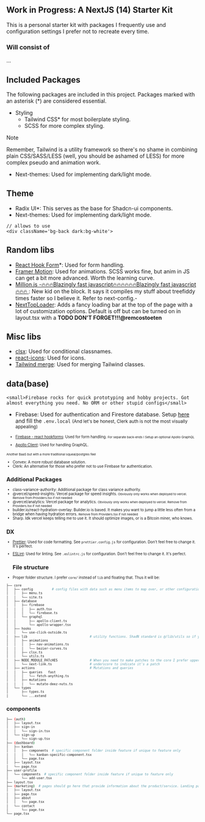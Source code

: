 ## Work in Progress: A NextJS (14) Starter Kit

This is a personal starter kit with packages I frequently use and configuration settings I prefer not to recreate every time.

### Will consist of
...

## Included Packages

The following packages are included in this project. Packages marked with an asterisk (*) are considered essential.

- Styling
  - Tailwind CSS* for most boilerplate styling.
  - SCSS for more complex styling.

> [!NOTE]
> Remember, Tailwind is a utility framework so there's no shame in combining plain CSS/SASS/LESS (well, you should be ashamed of LESS) for more complex pseudo and animation work.

- Next-themes: Used for implementing dark/light mode.

## Theme

- Radix UI*: This serves as the base for Shadcn-ui components.
- Next-themes: Used for implementing dark/light mode.

```tsx
// allows to use
<div className='bg-back dark:bg-white'>
```
## Random libs

- [React Hook Form](https://react-hook-form.com/)*: Used for form handling.
- [Framer Motion](https://www.framer.com/motion/): Used for animations. SCSS works fine, but anim in JS can get a bit more advanced. Worth the learning curve.
- [Million.js -🔥🔥🔥Blazingly fast javascript🔥🔥🔥🔥🔥🔥Blazingly fast javascript🔥🔥🔥 ](https://million.dev/):
New kid on the block. It says it compiles my stuff about treefiddy times faster so I believe it. Refer to next-config.-
- [NextTopLoader](https://www.npmjs.com/package/nextjs-toploader): Adds a fancy loading bar at the top of the page with a lot of customization options. Default is off but can be turned on in layout.tsx with a **TODO DON'T FORGET!!!@remcostoeten**

## Misc libs
- [clsx](https://www.npmjs.com/package/clsx): Used for conditional classnames.
- [react-icons](https://react-icons.github.io/react-icons/): Used for icons.
- [Tailwind merge](https://www.npmjs.com/package/tailwindcss-merge): Used for merging Tailwind classes.


## data(base)
    <small>Firebase rocks for quick prototyping and hobby projects. Got almost everything you need. No ORM or other stupid configs</small>
- Firebase: Used for authentication and Firestore database. Setup [here](https://console.firebase.google.com/) and fill the `.env.local` <Small>(And let's be honest, Clerk auth is not the most visually appealing)<small>
- [Firebase - react hookforms](https://github.com/CSFrequency/react-firebase-hooks/tree/09bf06b28c82b4c3c1beabb1b32a8007232ed045): Used for form handling.
    <small>For separate back-ends I Setup an optional Apollo GraphQL </small>

- [Apollo Client](https://www.apollographql.com/docs/react/): Used for handling GraphQL.

<small>Another BaaS but with a more traditional squeal/postgres feel</small>
- Convex: A more robust database solution.
- Clerk: An alternative for those who prefer not to use Firebase for authentication.

## Additional Packages
- class-variance-authority: Additional package for class variance authority.
- @vercel/speed-insights: Vercel package for speed insights. <small>Obviously only works when deployed to vercel. Remove from Providers.tsx if not needed</small>
- @vercel/analytics: Vercel package for analytics. <small>Obviously only works when deployed to vercel. Remove from Providers.tsx if not needed</small>
- builder.io/react-hydration-overlay: Builder.io is based. It makes you want to jump a little less often from a bridge when having hydration errors. <small>Remove from Providers.tsx if not needed</small>
- Sharp. Idk vercel keeps telling me to use it. It should optimize images, or is a Bitcoin miner, who knows.

## DX
- [Prettier](https://prettier.io/): Used for code formatting.
   See `prettier.config.js` for configuration. Don't feel free to change it. It's perfect.
- [ESLint](https://eslint.org/): Used for linting.
    See `.eslintrc.js` for configuration. Don't feel free to change it. It's perfect.

    ## File structure

- Proper folder structure. I prefer `core/` instead of `lib` and floating that. Thus it will be:

```bash
├── core
│   ├── config          # config files with data such as menu items to map over, or other configuration files. See how site.ts is used in layout.tsx in the root(!)
│   │   ├── menu.ts
│   │   └── site.ts
│   ├── database
│   │   ├── firebase
│   │   │   ├── auth.tsx
│   │   │   └── firebase.ts
│   │   └── graphql
│   │       ├── apollo-client.ts
│   │       └── apollo-wrapper.tsx
│   ├── hooks
│   │   └── use-click-outside.ts
│   ├── lib                                 # utility functions. ShadN standard is @/lib/utils so if you partly migrate over to this structure be sure to find and replace `@/lib/utils` with `@/core/lib/utils` and change the path in `components.json`
│   │   ├── animations
│   │   │   ├── nav-animations.ts
│   │   │   └── bezier-curves.ts
│   │   ├── clsx.ts
│   │   └── utils.ts
│   ├── NODE_MODULE_PATcHES                 # When you need to make patches to the core I prefer uppercase
│   │   └── next-link.ts                    # underscore to indicate it's a patch
│   ├── actions                             # Mutations and queries
│   │   ├── queries   fast
│   │   │   └── fetch-anything.ts
│   │   ├── mutations
│   │   │   └── mutate-deez-nuts.ts
│   └── types
│       ├── types.ts
│       └── ...extend
```

## components
```bash
├── (auth)
│   ├── layout.tsx
│   ├── sign-in
│   │   └── sign-in.tsx
│   └── sign-up
│       └── sign-up.tsx
├── (dashboard)
│   ├── kanban
│   │   ├── components  # specific component folder inside feature if unique to feature only
│   │   │   └── kanban-specific-component.tsx
│   │   └── page.tsx
│   ├── layout.tsx
│   └── page.tsx
├── user-profile
│   └── components  # specific component folder inside feature if unique to feature only
│       └── add-user.tsx
├── layout.tsx
├── (marketing)  # pages should go here that provide information about the product/service. Landing page, contact, about etc
│   ├── layout.tsx
│   ├── page.tsx
│   ├── about
│   │   └── page.tsx
│   └── contact
│       └── page.tsx
└── page.tsx
```